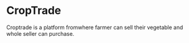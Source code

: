# CropTrade
Croptrade is a platform fromwhere farmer can sell their vegetable and whole seller can purchase.   
